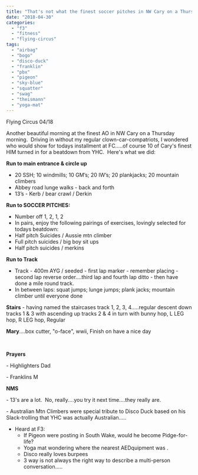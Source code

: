 ```yaml
---
title: "That's not what the finest soccer pitches in NW Cary on a Thursday morning were designed for....."
date: "2018-04-30"
categories: 
  - "f3"
  - "fitness"
  - "flying-circus"
tags: 
  - "airbag"
  - "bogo"
  - "disco-duck"
  - "franklin"
  - "pbx"
  - "pigeon"
  - "sky-blue"
  - "squatter"
  - "swag"
  - "theismann"
  - "yoga-mat"
---
```


Flying Circus 04/18

Another beautiful morning at the finest AO in NW Cary on a Thursday morning.  Driving in without my regular clown-car-compatriots, I wondered who would show for todays installment at FC.....of course 10 of Cary's finest HIM turned in for a beatdown from YHC.  Here's what we did:

**Run to main entrance & circle up**

- 20 SSH; 10 windmills; 10 GM’s; 20 IW’s; 20 plankjacks; 20 mountain climbers
- Abbey road lunge walks - back and forth
- 13’s - Kerb / bear crawl / Derkin

**Run to SOCCER PITCHES:**

- Number off 1, 2, 1, 2
- In pairs, enjoy the following pairings of exercises, lovingly selected for todays beatdown:
- Half pitch Suicides / Aussie mtn climber
- Full pitch suicides / big boy sit ups
- Half pitch suicides / merkins

**Run to Track**

- Track - 400m AYG / seeded - first lap marker - remember placing - second lap reverse order....third lap and fourth lap ditto - then have done a mile round track.
- In between laps: squat jumps; lunge jumps; plank jacks; mountain climber until everyone done

**Stairs** - having named the staircases track 1, 2, 3, 4.....regular descent down tracks 1 & 3 with ascending up tracks 2 & 4 in turn with bunny hop, L LEG hop, R LEG hop, Regular

**Mary**....box cutter, "o-face", wwii, Finish on have a nice day

 

**Prayers**

\- Highlighters Dad

\- Franklins M

**NMS**

\- 13's are a lot.  No, really....you try it next time....they really are.

\- Australian Mtn Climbers were special tribute to Disco Duck based on his Slack-trolling that YHC was actually Australian.....

- Heard at F3:
    - If Pigeon were posting in South Wake, would he become Pidge-for-life?
    - Yoga mat wondering where the nearest AEDquipment was .
    - Disco really loves burpees
    - 3 way is not always the right way to describe a multi-person conversation.....
